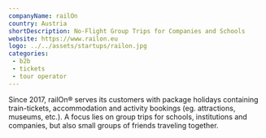 ```yaml
---
companyName: railOn
country: Austria
shortDescription: No-Flight Group Trips for Companies and Schools
website: https://www.railon.eu
logo: ../../assets/startups/railon.jpg
categories: 
 - b2b
 - tickets
 - tour operator
---
```


Since 2017, railOn® serves its customers with package holidays containing train-tickets, accommodation and activity bookings (eg. attractions, museums, etc.). A focus lies on group trips for schools, institutions and companies, but also small groups of friends traveling together.